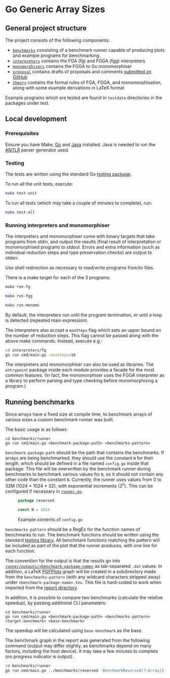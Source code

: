 # Go Generic Array Sizes

## General project structure

The project consists of the following components:

- [`benchmarks`](./benchmarks/) consisting of a benchmark runner capable of
  producing plots and example programs for benchmarking.
- [`interpreters`](./interpreters/) contains the FGA (fg) and FGGA (fgg)
  interpreters
- [`monomorphisers`](./monomorphisers/) contains the FGGA to Go monomorphiser
- [`proposal`](./proposal/) contains drafts of proposals and comments [submitted
  on GitHub](https://github.com/golang/go/issues/65555)
- [`theory`](./theory/) contains the formal rules of FGA, FGGA, and
  monomorphisation, along with some example derivations in LaTeX format

Example programs which are tested are found in `testdata` directories in the
packages under test.

## Local development

### Prerequisites

Ensure you have Make, [Go](https://go.dev/) and [Java](https://openjdk.org/)
installed. Java is needed to run the [ANTLR](https://www.antlr.org/) parser
generator used.

### Testing

The tests are written using the standard Go [testing
package](https://pkg.go.dev/testing).

To run all the unit tests, execute:

```bash
make test-unit
```

To run all tests (which may take a couple of minutes to complete), run:

```bash
make test-all
```

### Running interpreters and monomorphiser

The interpreters and monomorphiser come with binary targets that take programs
from stdin, and output the results (final result of interpretation or
monomorphised program) to stdout. Errors and extra information (such as
individual reduction steps and type preservation checks) are output to stderr.

Use shell redirection as necessary to read/write programs from/to files.

There is a make target for each of the 3 programs:

```bash
make run-fg
```

```bash
make run-fgg
```

```bash
make run-monomo
```

By default, the interpreters run until the program termination, or until a loop
is detected (repeated main expression).

The interpreters also accept a `maxSteps` flag which sets an upper bound on the
number of reduction steps. This flag cannot be passed along with the above make
commands. Instead, execute e.g.:

```bash
cd interpreters/fg
go run cmd/main.go -maxSteps=10
```

The interpreters and monomorphiser can also be used as libraries. The
`entrypoint` package inside each module provides a facade for the most common
features. (In fact, the monomorphiser uses the FGGA interpreter as a library to
perform parsing and type checking before monomorphising a program.)

## Running benchmarks

Since arrays have a fixed size at compile time, to benchmark arrays of various
sizes a custom benchmark runner was built.

The basic usage is as follows:

```
cd benchmarks/runner
go run cmd/main.go <benchmark-package-path> <benchmarks-pattern>
```

`benchmark-package-path` should be the path that contains the benchmarks. If
arrays are being benchmarked, they should use the constant `N` for their length,
which should be defined in a file named `config.go` inside that package. This
file will be overwritten by the benchmark runner during benchmarks to benchmark
various values for `N`, so it should not contain any other code than the
constant `N`. Currently, the runner uses values from 0 to 32M (1024 * 1024 *
32), with exponential increments (2<sup>n</sup>). This can be configured if
necessary in [`runner.go`](./benchmarks/runner/runner/runner.go).

<figure>

  ```go
  package reversed

  const N = 1024
  ```
  <figcaption>Example contents of <code>config.go</code></figcaption>
</figure>

`benchmarks-pattern` should be a RegEx for the function names of benchmarks to
run. The benchmark functions should be written using the standard [testing
library](https://pkg.go.dev/testing#hdr-Benchmarks). All benchmark functions
matching the pattern will be included as part of the plot that the runner
produces, with one line for each function.

The convention for the output is that the results go into
[`runner/outputs/<benchmark-package-name>`](./benchmarks/runner/outputs/) as
tab-separated `.dat` values. In addition, a LaTeX
[PGFPlots](https://ctan.org/pkg/pgfplots) graph will be created in a
subdirectory made from the `benchmarks-pattern` (with any wildcard characters
stripped away) under `<benchmark-package-name>.tex`. This file is hard-coded to
work when imported from the [report directory](../../deliverables/2-report/).

In addition, it is possible to compare two benchmarks (calculate the relative
speedup), by passing additional CLI parameters:

```
cd benchmarks/runner
go run cmd/main.go <benchmark-package-path> <benchmarks-pattern> <target-benchmark> <base-benchmark>
```

The speedup will be calculated using `base-benchmark` as the base.

The benchmark graph in the report was generated from the following command
(output may differ slightly, as benchmarks depend on many factors, including the
host device). It may take a few minutes to complete (no progress indicator is output).

```bash
cd benchmarks/runner
go run cmd/main.go ../benchmarks/reversed 'BenchmarkReversed(?:Array|Slice)$' BenchmarkReversedArray BenchmarkReversedSlice
```
